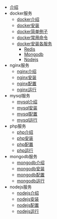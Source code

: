 - [介绍](/index)
- docker服务
    - [docker介绍](/docker/intro)
    - [docker安装](/docker/install)
    - [docker简单例子](/docker/simple_example)
    - [docker常用命令](/docker/command)
    - [docker安装各服务](/docker/services/index)
        - [Redis](/docker/services/redis)
        - [Mongodb](/docker/services/mongodb)
        - [Nodejs](/docker/services/nodejs)
- nginx服务
    - [nginx介绍](/nginx/intro)
    - [nginx安装](/nginx/install)
    - [nginx配置](/nginx/config)
    - [nginx运行](/nginx/run)
- mysql服务
    - [mysql介绍](/mysql/intro)
    - [mysql安装](/mysql/install)
    - [mysql配置](/mysql/config)
    - [mysql运行](/mysql/run)
- php服务
    - [php介绍](/php/intro)
    - [php安装](/php/install)
    - [php配置](/php/config)
    - [php运行](/php/run)
- mongodb服务
    - [mongodb介绍](/mongodb/intro)
    - [mongodb安装](/mongodb/install)
    - [mongodb配置](/mongodb/config)
    - [mongodb运行](/mongodb/run)
- nodejs服务
    - [nodejs介绍](/nodejs/intro)
    - [nodejs安装](/nodejs/install)
    - [nodejs配置](/nodejs/config)
    - [nodejs运行](/nodejs/run)